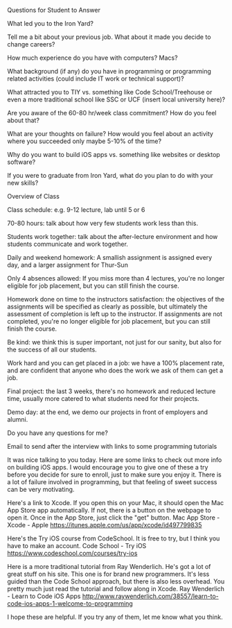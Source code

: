 Questions for Student to Answer

What led you to the Iron Yard?

Tell me a bit about your previous job. What about it made you decide to change careers?

How much experience do you have with computers? Macs?

What background (if any) do you have in programming or programming related activities (could include IT work or technical support)?

What attracted you to TIY vs. something like Code School/Treehouse or even a more traditional school like SSC or UCF (insert local university here)?

Are you aware of the 60-80 hr/week class commitment? How do you feel about that?

What are your thoughts on failure? How would you feel about an activity where you succeeded only maybe 5-10% of the time?

Why do you want to build iOS apps vs. something like websites or desktop software?

If you were to graduate from Iron Yard, what do you plan to do with your new skills?

Overview of Class

Class schedule: e.g. 9-12 lecture, lab until 5 or 6

70-80 hours: talk about how very few students work less than this.

Students work together: talk about the after-lecture environment and how students communicate and work together.

Daily and weekend homework: A smallish assignment is assigned every day, and a larger assignment for Thur-Sun

Only 4 absences allowed: If you miss more than 4 lectures, you're no longer eligible for job placement, but you can still finish the course.

Homework done on time to the instructors satisfaction: the objectives of the assignments will be specified as clearly as possible, but ultimately the assessment of completion is left up to the instructor. If assignments are not completed, you're no longer eligible for job placement, but you can still finish the course.

Be kind: we think this is super important, not just for our sanity, but also for the success of all our students.

Work hard and you can get placed in a job: we have a 100% placement rate, and are confident that anyone who does the work we ask of them can get a job.

Final project: the last 3 weeks, there's no homework and reduced lecture time, usually more catered to what students need for their projects.

Demo day: at the end, we demo our projects in front of employers and alumni.

Do you have any questions for me?

Email to send after the interview with links to some programming tutorials

It was nice talking to you today. Here are some links to check out more info on building iOS apps. I would encourage you to give one of these a try before you decide for sure to enroll, just to make sure you enjoy it. There is a lot of failure involved in programming, but that feeling of sweet success can be very motivating.

Here's a link to Xcode. If you open this on your Mac, it should open the Mac App Store app automatically. If not, there is a button on the webpage to open it. Once in the App Store, just click the "get" button.
Mac App Store - Xcode - Apple
https://itunes.apple.com/us/app/xcode/id497799835

Here's the Try iOS course from CodeSchool. It is free to try, but I think you have to make an account.
Code School - Try iOS
https://www.codeschool.com/courses/try-ios

Here is a more traditional tutorial from Ray Wenderlich. He's got a lot of great stuff on his site. This one is for brand new programmers. It's less guided than the Code School approach, but there is also less overhead. You pretty much just read the tutorial and follow along in Xcode.
Ray Wenderlich - Learn to Code iOS Apps
http://www.raywenderlich.com/38557/learn-to-code-ios-apps-1-welcome-to-programming

I hope these are helpful. If you try any of them, let me know what you think.
